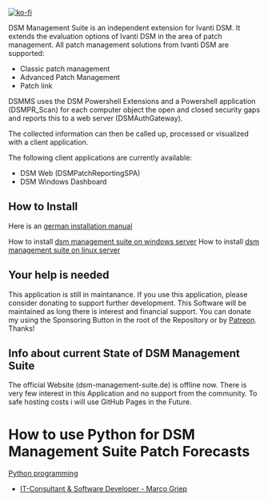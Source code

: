 [![ko-fi](https://ko-fi.com/img/githubbutton_sm.svg)](https://ko-fi.com/R6R355UHE)

DSM Management Suite is an independent extension for Ivanti DSM.
It extends the evaluation options of Ivanti DSM in the area of patch management.
All patch management solutions from Ivanti DSM are supported:
- Classic patch management
- Advanced Patch Management
- Patch link

DSMMS uses the DSM Powershell Extensions and a Powershell application (DSMPR_Scan) for each computer object
the open and closed security gaps and reports this to a web server (DSMAuthGateway).

The collected information can then be called up, processed or visualized with a client application.

The following client applications are currently available:
- DSM Web (DSMPatchReportingSPA)
- DSM Windows Dashboard

## How to Install
Here is an [german installation manual](https://www.protoncode.eu/post/dsm-management-suite-anleitung/)

How to install [dsm management suite on windows server](https://www.protoncode.eu/post/installation-der-dsm-management-suite-unter-windows-server-2016/)
How to install [dsm management suite on linux server](https://www.protoncode.eu/post/installation-des-dsm-management-suite-backends-auf-einem-ubuntu-server-18-04/)

## Your help is needed
This application is still in maintanance. If you use this application, please consider donating to support further development. This Software will be maintained as long there is interest and financial support. You can donate my using the Sponsoring Button in the root of the Repository or by [Patreon](https://www.patreon.com/bePatron?u=36441678&redirect_uri=https%3A%2F%2Fwww.marcogriep.de%2Fblog%2Finstallation-von-dsm-management-suite-backend-auf-einem-ubuntu-server-18-04%2F&utm_medium=widget). Thanks!

## Info about current State of DSM Management Suite
The official Website (dsm-management-suite.de) is offline now. There is very few interest in this Application and no support from the community. To safe hosting costs i will use GitHub Pages in the Future.

# How to use Python for DSM Management Suite Patch Forecasts
[Python programming](https://www.protoncode.eu/post/erstellen-sie-automatisch-patch-berichte-aus-der-dsm-management-suite-mit-python/)

* [IT-Consultant & Software Developer - Marco Griep](https://www.marcogriep.de)
